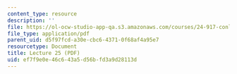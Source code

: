```yaml
---
content_type: resource
description: ''
file: https://ol-ocw-studio-app-qa.s3.amazonaws.com/courses/24-917-conlangs-how-to-construct-a-language-fall-2018/ef7f9e0e46c643a5d56bfd3a9d28113d_MIT24_917f18_lec25_hist_ling.pdf
file_type: application/pdf
parent_uid: d5f97fcd-a30e-cbc6-4371-0f68af4a95e7
resourcetype: Document
title: Lecture 25 (PDF)
uid: ef7f9e0e-46c6-43a5-d56b-fd3a9d28113d
---
```


